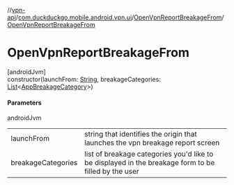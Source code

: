 //[vpn-api](../../../index.md)/[com.duckduckgo.mobile.android.vpn.ui](../index.md)/[OpenVpnReportBreakageFrom](index.md)/[OpenVpnReportBreakageFrom](-open-vpn-report-breakage-from.md)

# OpenVpnReportBreakageFrom

[androidJvm]\
constructor(launchFrom: [String](https://kotlinlang.org/api/latest/jvm/stdlib/kotlin/-string/index.html), breakageCategories: [List](https://kotlinlang.org/api/latest/jvm/stdlib/kotlin.collections/-list/index.html)&lt;[AppBreakageCategory](../-app-breakage-category/index.md)&gt;)

#### Parameters

androidJvm

| | |
|---|---|
| launchFrom | string that identifies the origin that launches the vpn breakage report screen |
| breakageCategories | list of breakage categories you'd like to be displayed in the breakage form to be filled by the user |
